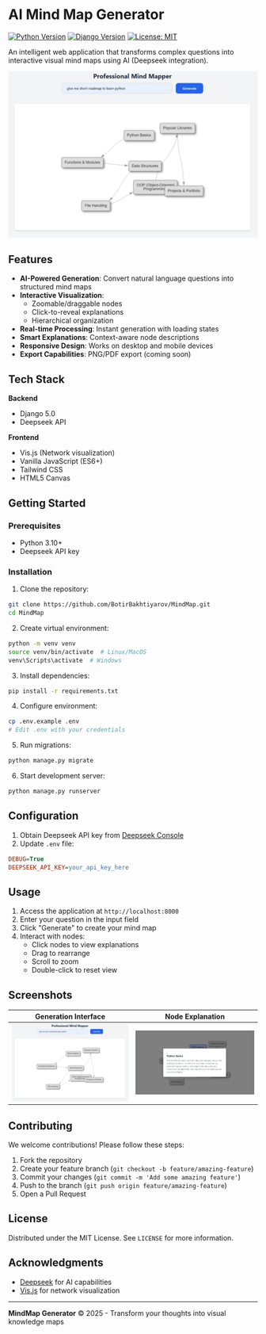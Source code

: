 # AI Mind Map Generator

[![Python Version](https://img.shields.io/badge/python-3.10%2B-blue)](https://www.python.org/)
[![Django Version](https://img.shields.io/badge/django-5.0-brightgreen)](https://www.djangoproject.com/)
[![License: MIT](https://img.shields.io/badge/License-MIT-yellow.svg)](https://opensource.org/licenses/MIT)

An intelligent web application that transforms complex questions into interactive visual mind maps using AI (Deepseek integration).

![Mind Map Example](screenshots/interface.PNG)

## Features

- **AI-Powered Generation**: Convert natural language questions into structured mind maps
- **Interactive Visualization**: 
  - Zoomable/draggable nodes
  - Click-to-reveal explanations
  - Hierarchical organization
- **Real-time Processing**: Instant generation with loading states
- **Smart Explanations**: Context-aware node descriptions
- **Responsive Design**: Works on desktop and mobile devices
- **Export Capabilities**: PNG/PDF export (coming soon)

## Tech Stack

**Backend**  
- Django 5.0
- Deepseek API

**Frontend**  
- Vis.js (Network visualization)
- Vanilla JavaScript (ES6+)
- Tailwind CSS
- HTML5 Canvas

## Getting Started

### Prerequisites

- Python 3.10+
- Deepseek API key

### Installation

1. Clone the repository:
```bash
git clone https://github.com/BotirBakhtiyarov/MindMap.git
cd MindMap
```

2. Create virtual environment:
```bash
python -m venv venv
source venv/bin/activate  # Linux/MacOS
venv\Scripts\activate  # Windows
```

3. Install dependencies:
```bash
pip install -r requirements.txt
```

4. Configure environment:
```bash
cp .env.example .env
# Edit .env with your credentials
```

5. Run migrations:
```bash
python manage.py migrate
```

6. Start development server:
```bash
python manage.py runserver
```

## Configuration

1. Obtain Deepseek API key from [Deepseek Console](https://platform.deepseek.com/)
2. Update `.env` file:
```ini
DEBUG=True
DEEPSEEK_API_KEY=your_api_key_here
```

## Usage

1. Access the application at `http://localhost:8000`
2. Enter your question in the input field
3. Click "Generate" to create your mind map
4. Interact with nodes:
   - Click nodes to view explanations
   - Drag to rearrange
   - Scroll to zoom
   - Double-click to reset view

## Screenshots

| Generation Interface                      | Node Explanation                            |
|-------------------------------------------|---------------------------------------------|
| ![Interface](screenshots/interface.PNG) | ![Explanation](screenshots/detailing.PNG) |

## Contributing

We welcome contributions! Please follow these steps:

1. Fork the repository
2. Create your feature branch (`git checkout -b feature/amazing-feature`)
3. Commit your changes (`git commit -m 'Add some amazing feature'`)
4. Push to the branch (`git push origin feature/amazing-feature`)
5. Open a Pull Request

## License

Distributed under the MIT License. See `LICENSE` for more information.

## Acknowledgments

- [Deepseek](https://deepseek.com/) for AI capabilities
- [Vis.js](https://visjs.org/) for network visualization


---

**MindMap Generator** © 2025 - Transform your thoughts into visual knowledge maps
